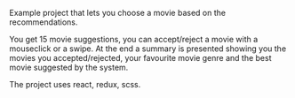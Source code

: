 Example project that lets you choose a movie based on the recommendations.

You get 15 movie suggestions, you can accept/reject a movie with a mouseclick or a swipe. At the end a summary is presented showing you the movies you accepted/rejected, your favourite movie genre and the best movie suggested by the system.

The project uses react, redux, scss.